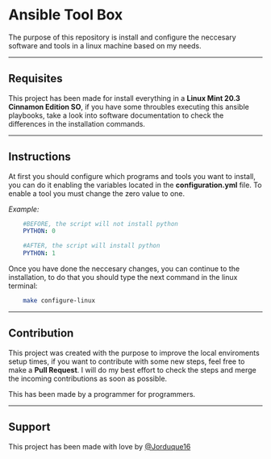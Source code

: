# Ansible Tool Box
The purpose of this repository is install and configure the neccesary software and tools in a linux machine based on my needs. 

___

## Requisites

This project has been made for install everything in a __Linux Mint 20.3 Cinnamon Edition SO__, if you have some throubles executing this ansible playbooks, take a look into software documentation to check the differences in the installation commands. 

___
## Instructions

At first you should configure which programs and tools you want to install, you can do it enabling the variables located in the __configuration.yml__ file. To enable a tool you must change the zero value to one.

*Example:*
``` yaml
    #BEFORE, the script will not install python
    PYTHON: 0 

    #AFTER, the script will install python
    PYTHON: 1
```
Once you have done the neccesary changes, you can continue to the installation, to do that you should type the next command in the linux terminal:

``` bash
    make configure-linux
```
___
## Contribution

This project was created with the purpose to improve the local enviroments setup times, if you want to contribute with some new steps, feel free to make a __Pull Request__. I will do my best effort to check the steps and merge the incoming contributions as soon as possible.

This has been made by a programmer for programmers.
___
## Support
This project has been made with love by [@Jorduque16](https://github.com/Jorduque16)